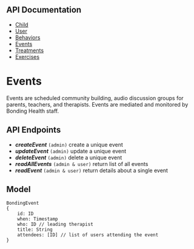 ## API Documentation

-   [Child](child/README.md)
-   [User](user/README.md)
-   [Behaviors](behaviors/README.md)
-   [Events](events/README.md)
-   [Treatments](treatments/README.md)
-   [Exercises](exercises/README.md)

# Events

Events are scheduled community building, audio discussion groups for parents, teachers, and therapists. Events are mediated and monitored by Bonding Health staff.

## API Endpoints

- **_createEvent_** `(admin)` create a unique event
- **_updateEvent_** `(admin)` update a unique event
- **_deleteEvent_** `(admin)` delete a unique event
- **_readAllEvents_** `(admin & user)` return list of all events
- **_readEvent_** `(admin & user)` return details about a single event

## Model

```
BondingEvent
{
    id: ID
    when: Timestamp
    who: ID // leading therapist
    title: String
    attendees: [ID] // list of users attending the event
}
```
